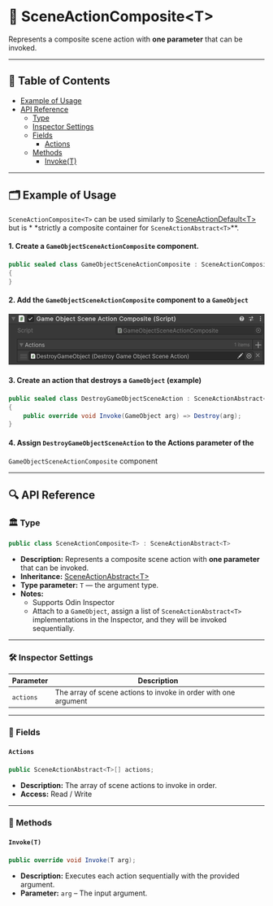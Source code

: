 # 🧩 SceneActionComposite&lt;T&gt;

Represents a composite scene action with <b>one parameter</b> that can be invoked.

---

## 📑 Table of Contents

- [Example of Usage](#-example-of-usage)
- [API Reference](#-api-reference)
    - [Type](#-type)
    - [Inspector Settings](#-inspector-settings)
    - [Fields](#-fields)
        - [Actions](#actions)
    - [Methods](#-methods)
        - [Invoke(T)](#invoket)

---

## 🗂 Example of Usage

`SceneActionComposite<T>` can be used similarly to [SceneActionDefault&lt;T&gt;](SceneActionDefault%601.md) but is *
*strictly a
composite container for `SceneActionAbstract<T>`**.

#### 1. Create a `GameObjectSceneActionComposite` component.

```csharp
public sealed class GameObjectSceneActionComposite : SceneActionComposite<GameObject>
{
}
```

#### 2. Add the `GameObjectSceneActionComposite` component to a `GameObject`

<img src="../../Images/GameObjectSceneActionComposite.png" alt="SceneActionComposite example" width="" height="100">

#### 3. Create an action that destroys a `GameObject` (example)

```csharp
public sealed class DestroyGameObjectSceneAction : SceneActionAbstract<GameObject>
{
    public override void Invoke(GameObject arg) => Destroy(arg);
}
```

#### 4. Assign `DestroyGameObjectSceneAction` to the **Actions** parameter of the

`GameObjectSceneActionComposite` component

---

## 🔍 API Reference

### 🏛️ Type <div id="-type"></div>

```csharp
public class SceneActionComposite<T> : SceneActionAbstract<T>
```

- **Description:** Represents a composite scene action with <b>one parameter</b> that can be invoked.
- **Inheritance:** [SceneActionAbstract&lt;T&gt;](SceneActionAbstract%601.md)
- **Type parameter:** `T` — the argument type.
- **Notes:**
    - Supports Odin Inspector
    - Attach to a `GameObject`, assign a list of `SceneActionAbstract<T>` implementations in the Inspector, and they
      will be invoked sequentially.

---

### 🛠 Inspector Settings

| Parameter | Description                                                      |
|-----------|------------------------------------------------------------------|
| `actions` | The array of scene actions to invoke in order  with one argument |

---

### 🧱 Fields

#### `Actions`

```csharp
public SceneActionAbstract<T>[] actions;
```

- **Description:** The array of scene actions to invoke in order.
- **Access:** Read / Write

---

### 🏹 Methods

#### `Invoke(T)`

```csharp
public override void Invoke(T arg);
```

- **Description:** Executes each action sequentially with the provided argument.
- **Parameter:** `arg` – The input argument.
